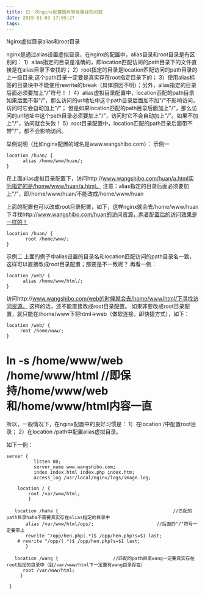 ```yaml
---
title: 记一次nginx配置图片转发路径的问题
date: 2019-01-03 17:05:27
tags:
---
```


Nginx虚拟目录alias和root目录
 

nginx是通过alias设置虚拟目录，在nginx的配置中，alias目录和root目录是有区别的：
1）alias指定的目录是准确的，即location匹配访问的path目录下的文件直接是在alias目录下查找的；
2）root指定的目录是location匹配访问的path目录的上一级目录,这个path目录一定要是真实存在root指定目录下的；
3）使用alias标签的目录块中不能使用rewrite的break（具体原因不明）；另外，alias指定的目录后面必须要加上"/"符号！！
4）alias虚拟目录配置中，location匹配的path目录如果后面不带"/"，那么访问的url地址中这个path目录后面加不加"/"不影响访问，访问时它会自动加上"/"；
    但是如果location匹配的path目录后面加上"/"，那么访问的url地址中这个path目录必须要加上"/"，访问时它不会自动加上"/"。如果不加上"/"，访问就会失败！
5）root目录配置中，location匹配的path目录后面带不带"/"，都不会影响访问。


举例说明（比如nginx配置的域名是www.wangshibo.com）：
示例一
```
location /huan/ {
      alias /home/www/huan/;
}
```

在上面alias虚拟目录配置下，访问http://www.wangshibo.com/huan/a.html实际指定的是/home/www/huan/a.html。
注意：alias指定的目录后面必须要加上"/"，即/home/www/huan/不能改成/home/www/huan

上面的配置也可以改成root目录配置，如下，这样nginx就会去/home/www/huan下寻找http://www.wangshibo.com/huan的访问资源，两者配置后的访问效果是一样的！
```
location /huan/ {
       root /home/www/;
}
```
示例二
上面的例子中alias设置的目录名和location匹配访问的path目录名一致，这样可以直接改成root目录配置；那要是不一致呢？
再看一例：
```
location /web/ {
      alias /home/www/html/;
}
```
访问http://www.wangshibo.com/web的时候就会去/home/www/html/下寻找访问资源。
这样的话，还不能直接改成root目录配置。
如果非要改成root目录配置，就只能在/home/www下将html->web（做软连接，即快捷方式），如下：
```
location /web/ {
     root /home/www/;
}
```
# ln -s /home/www/web /home/www/html       //即保持/home/www/web和/home/www/html内容一直

所以，一般情况下，在nginx配置中的良好习惯是：
1）在location /中配置root目录；
2）在location /path中配置alias虚拟目录。

如下一例：
```
server {
          listen 80;
          server_name www.wangshibo.com;
          index index.html index.php index.htm;
          access_log /usr/local/nginx/logs/image.log;

    location / {
        root /var/www/html;
        }

   location /haha {                                          //匹配的path目录haha不需要真实存在alias指定的目录中
       alias /var/www/html/ops/;                       //后面的"/"符号一定要带上
       rewrite ^/opp/hen.php(.*)$ /opp/hen.php?s=$1 last;
    # rewrite ^/opp/(.*)$ /opp/hen.php?s=$1 last;
       }

   location /wang {                    //匹配的path目录wang一定要真实存在root指定的目录中（就/var/www/html下一定要有wang目录存在）
      root /var/www/html;
     }

 }
 ```